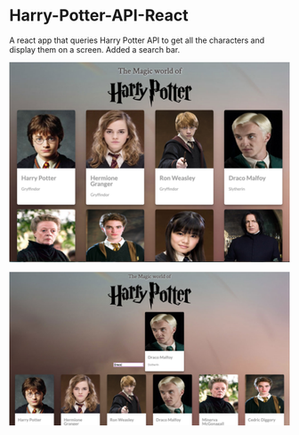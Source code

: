 # Harry-Potter-API-React
A react app that queries Harry Potter API to get all the characters and display them on a screen. Added a search bar.

![Harry Potter Characters](./2.png)

![Harry Potter Searcg](./1.png)
